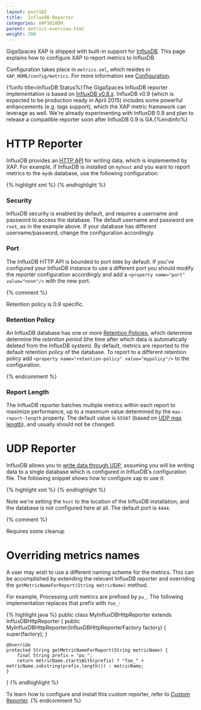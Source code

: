 ```yaml
---
layout: post102
title:  InfluxDB Reporter
categories: XAP102ADM
parent: metrics-overview.html
weight: 200
---
```


GigaSpaces XAP is shipped with built-in support for [InfluxDB](http://influxdb.com/). This page explains how to configure XAP to report metrics to InfluxDB. 

Configuration takes place in `metrics.xml`, which resides in `XAP_HOME/config/metrics`. For more information see [Configuration](./metrics-configuration.html).

{%info title=InfluxDB Status%}The GigaSpaces InfluxDB reporter implementation is based on [InfluxDB v0.8.x](http://influxdb.com/docs/v0.8/). InfluxDB v0.9 (which is expected to be production ready in April 2015) includes some powerful enhancements (e.g. tags support), which the XAP metric framework can leverage as well. We're already experimenting with InfluxDB 0.9 and plan to release a compatible reporter soon after InfluxDB 0.9 is GA.{%endinfo%}

# HTTP Reporter

InfluxDB provides an [HTTP API](http://influxdb.com/docs/v0.8/api/reading_and_writing_data.html#writing-data-through-http) for writing data, which is implemented by XAP. For example, if InfluxDB is installed on `myhost` and you want to report metrics to the `mydb` database, use the following configuration:

{% highlight xml %}
<metrics-configuration>
    <reporters>
        <reporter name="influxdb-http">
            <property name="host" value="myhost"/>
            <property name="database" value="mydb"/>
            <property name="username" value="root"/>
            <property name="password" value="root"/>
        </reporter>
    </reporters>
</metrics-configuration>
{% endhighlight %}

### Security

InfluxDB security is enabled by default, and requires a username and password to access the database. The default username and password are `root`, as in the example above. If your database has different username/password, change the configuration accordingly.

### Port

The InfluxDB HTTP API is bounded to port `8086` by default. If you've configured your InfluxDB instance to use a different port you should modify the reporter configuration accordingly and add a `<property name="port" value="nnnn"/>` with the new port.

{% comment %}

Retention policy is 0.9 specific.

### Retention Policy

An InfluxDB database has one or more [Retention Policies](http://influxdb.com/docs/v0.9/query_language/database_administration.html#retention-policy-management), which determine determine the *retention period* (the time after which data is automatically deleted from the InfluxDB system). By default, metrics are reported to the default retention policy of the database. To report to a different retention policy add `<property name="retention-policy" value="mypolicy"/>` to the configuration.

{% endcomment %}

### Report Length

The InfluxDB reporter batches multiple metrics within each report to maximize performance, up to a maximum value determined by the `max-report-length` property. The default value is `65507` (based on [UDP max length](http://en.wikipedia.org/wiki/User_Datagram_Protocol)), and usually should not be changed. 

# UDP Reporter

InfluxDB allows you to [write data through UDP](http://influxdb.com/docs/v0.8/api/reading_and_writing_data.html#writing-data-through-json-+-udp), assuming you will be writing data to a single database which is configured in InfluxDB's configuration file. The following snippet shows how to configure xap to use it:

{% highlight xml %}
<metrics-configuration>
    <reporters>
        <reporter name="influxdb-udp">
            <property name="host" value="myhost"/>
            <property name="port" value="4444"/>
        </reporter>
    </reporters>
</metrics-configuration>
{% endhighlight %}

Note we're setting the `host` to the location of the InfluxDB installation, and the database is not configured here at all. The default port is `4444`.

{% comment %}

Requires some cleanup
# Overriding metrics names

A user may wish to use a different naming scheme for the metrics. This can be accomplished by extending the relevant InfluxDB reporter and overriding the `getMetricNameForReport(String metricName)` method. 

For example, Processing unit metrics are prefixed by `pu_`. The following implementation replaces that prefix with `foo_`:

{% highlight java %}
public class MyInfluxDBHttpReporter extends InfluxDBHttpReporter {
    public MyInfluxDBHttpReporter(InfluxDBHttpReporterFactory factory) {
        super(factory);
    }

    @Override
    protected String getMetricNameForReport(String metricName) {
        final String prefix = "pu_";
        return metricName.startsWith(prefix) ? "foo_" + metricName.substring(prefix.length()) : metricName;
    }
}
{% endhighlight %}

To learn how to configure and install this custom reporter, refer to [Custom Reporter](./metrics-custom-reporter.html).
{% endcomment %}

